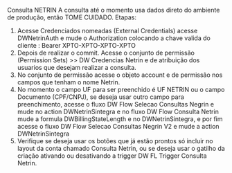 Consulta NETRIN
A consulta até o momento usa dados direto do ambiente de produção, então TOME CUIDADO.
Etapas:
1) Acesse Credenciados nomeadas (External Credentials) acesse  DWNetrinAuth e mude o Authorization colocando a chave valida do cliente : Bearer XPTO-XPTO-XPTO-XPTO
2) Depois de realizar o commit. Acesse o conjunto de permissão (Permission Sets) >> DW Credencias Netrin e de atribuição dos usuarios que desejam realizar a consulta.
3) No conjunto de permissão acesse o objeto account e de permissão nos campos que tenham o nome Netrin.
4) No momento o campo UF para ser preenchido é UF NETRIN ou o campo Documento (CPF/CNPJ), se deseja usar outro campo para preenchimento, acesse o fluxo DW Flow Selecao Consultas Negrin e mude no action DWNetrinSintegra e no fluxo DW Flow Consulta Netrin
mude a formula DWBillingStateLength e no DWNetrinSintegra, e por fim acesse o fluxo DW Flow Selecao Consultas Negrin V2 e mude a action DWNetrinSintegra
5) Verifique se deseja usar os botões que já estão prontos só incluir no layout da conta chamado Consulta Netrin, ou se deseja usar o gatilho da criação ativando ou desativando a trigger DW FL Trigger Consulta Netrin.
